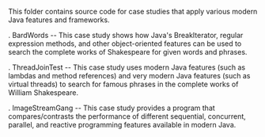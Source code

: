 This folder contains source code for case studies that apply various
modern Java features and frameworks.

. BardWords -- This case study shows how Java's BreakIterator, regular
  expression methods, and other object-oriented features can be used
  to search the complete works of Shakespeare for given words and
  phrases.

. ThreadJoinTest -- This case study uses modern Java features (such as
  lambdas and method references) and very modern Java features (such
  as virtual threads) to search for famous phrases in the complete
  works of William Shakespeare.

. ImageStreamGang -- This case study provides a program that
  compares/contrasts the performance of different sequential,
  concurrent, parallel, and reactive programming features available in
  modern Java.

